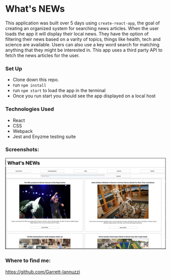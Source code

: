 # What's NEWs

This application was built over 5 days using `create-react-app`, the goal of creating an organized system for searching news articles. When the user loads the app it will display their local news. They have the option of filtering their news based on a varity of topics, things like health, tech and science are available. Users can also use a key word search for matching anything that they might be interested in. This app uses a third party API to fetch the news articles for the user. 

### Set Up

- Clone down this repo.
- run `npm install`
- run `npm start` to load the app in the terminal
- Once you run start you should see the app displayed on a local host 


### Technologies Used
- React
- CSS
- Webpack
- Jest and Enyzme testing suite

### Screenshots:

![screen-shot](screenshots/screenshot.png)



### Where to find me:
https://github.com/Garrett-Iannuzzi
